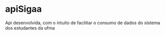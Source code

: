 # apiSigaa

Api desenvolvida, com o intuito de facilitar o consumo de dados do sistema dos estudantes da ufma
